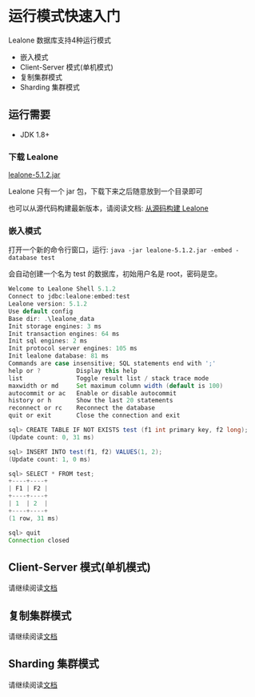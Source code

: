 # 运行模式快速入门

Lealone 数据库支持4种运行模式

* 嵌入模式
* Client-Server 模式(单机模式)
* 复制集群模式
* Sharding 集群模式


## 运行需要

* JDK 1.8+


### 下载 Lealone

[lealone-5.1.2.jar](https://github.com/lealone/Lealone/releases/download/lealone-5.1.2/lealone-5.1.2.jar)

Lealone 只有一个 jar 包，下载下来之后随意放到一个目录即可

也可以从源代码构建最新版本，请阅读文档: [从源码构建 Lealone](https://github.com/lealone/Lealone-Docs/blob/master/%E5%BA%94%E7%94%A8%E6%96%87%E6%A1%A3/%E4%BB%8E%E6%BA%90%E7%A0%81%E6%9E%84%E5%BB%BALealone.md)


### 嵌入模式

打开一个新的命令行窗口，运行: `java -jar lealone-5.1.2.jar -embed -database test`

会自动创建一个名为 test 的数据库，初始用户名是 root，密码是空。

```java
Welcome to Lealone Shell 5.1.2
Connect to jdbc:lealone:embed:test
Lealone version: 5.1.2
Use default config
Base dir: .\lealone_data
Init storage engines: 3 ms
Init transaction engines: 64 ms
Init sql engines: 2 ms
Init protocol server engines: 105 ms
Init lealone database: 81 ms
Commands are case insensitive; SQL statements end with ';'
help or ?          Display this help
list               Toggle result list / stack trace mode
maxwidth or md     Set maximum column width (default is 100)
autocommit or ac   Enable or disable autocommit
history or h       Show the last 20 statements
reconnect or rc    Reconnect the database
quit or exit       Close the connection and exit

sql> CREATE TABLE IF NOT EXISTS test (f1 int primary key, f2 long);
(Update count: 0, 31 ms)

sql> INSERT INTO test(f1, f2) VALUES(1, 2);
(Update count: 1, 0 ms)

sql> SELECT * FROM test;
+----+----+
| F1 | F2 |
+----+----+
| 1  | 2  |
+----+----+
(1 row, 31 ms)

sql> quit
Connection closed
```


## Client-Server 模式(单机模式)

请继续阅读[文档](https://github.com/lealone/Lealone-Docs/blob/master/%E5%BA%94%E7%94%A8%E6%96%87%E6%A1%A3/%E7%94%A8%E6%88%B7%E6%96%87%E6%A1%A3.md)


## 复制集群模式

请继续阅读[文档](https://github.com/lealone/Lealone-Docs/blob/master/%E5%BA%94%E7%94%A8%E6%96%87%E6%A1%A3/%E5%A4%8D%E5%88%B6%E9%9B%86%E7%BE%A4%E6%90%AD%E5%BB%BA.md)


## Sharding 集群模式

请继续阅读[文档](https://github.com/lealone/Lealone-Docs/blob/master/%E5%BA%94%E7%94%A8%E6%96%87%E6%A1%A3/Sharding%E9%9B%86%E7%BE%A4%E6%90%AD%E5%BB%BA.md)


